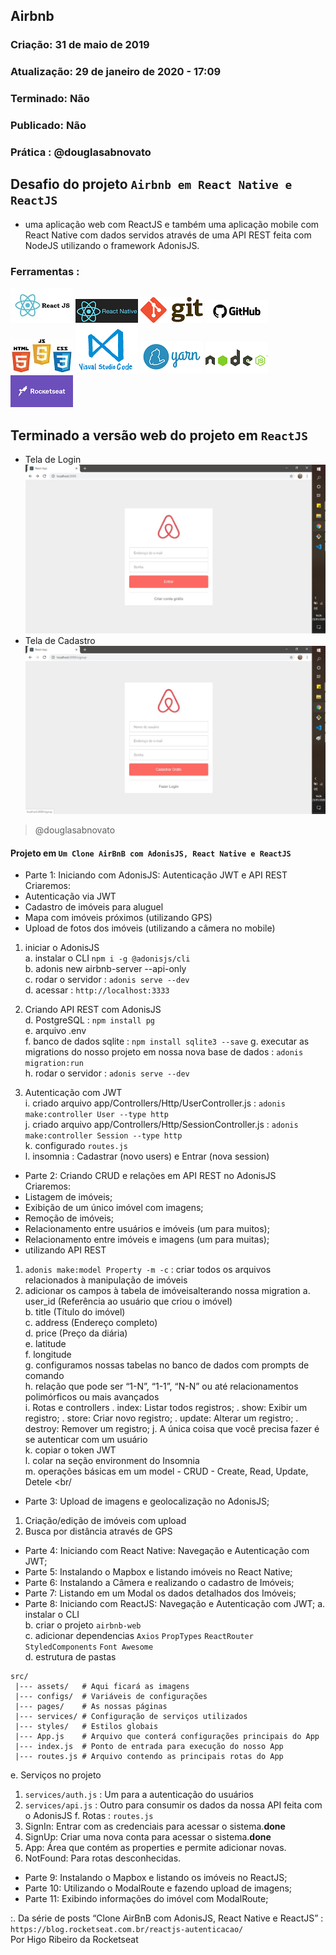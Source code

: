 ## Airbnb

### Criação: 31 de maio de 2019
### Atualização: 29 de janeiro de 2020 - 17:09
### Terminado: Não
### Publicado: Não
### Prática : @douglasabnovato

## Desafio do projeto `Airbnb em React Native e ReactJS`
- uma aplicação web com ReactJS e também uma aplicação mobile com React Native com dados servidos através de uma API REST feita com NodeJS utilizando o framework AdonisJS.</br>

### Ferramentas : 

![ReactJS](/images/logo-reactjs.jpg)
![React Native](/images/logo-react-native.png)
![Git](/images/logo-git.png)
![Github](/images/logo-github.png)
![HTML/CSS/Javascript](/images/logo-html-css-js.jpeg)
![VSCode](/images/logo-VSCode.png)
![Yarn](/images/logo-yarn.png)
![Nodejs](/images/nodejs.png)
![Rocketseat](/images/logo-rocketseat.png)

## Terminado a versão web do projeto em `ReactJS`
- Tela de Login
![AirBnB - Clone](/images/tela-1.jpg)
- Tela de Cadastro
![AirBnB - Clone](/images/tela-2.jpg)
>@douglasabnovato

#### Projeto em `Um Clone AirBnB com AdonisJS, React Native e ReactJS`
- Parte 1: Iniciando com AdonisJS: Autenticação JWT e API REST<br/>
Criaremos:
- Autenticação via JWT
- Cadastro de imóveis para aluguel
- Mapa com imóveis próximos (utilizando GPS)
- Upload de fotos dos imóveis (utilizando a câmera no mobile)

1. iniciar o AdonisJS<br/> 
a. instalar o CLI  `npm i -g @adonisjs/cli`<br/> 
b. adonis new airbnb-server --api-only<br/> 
c. rodar o servidor : `adonis serve --dev`<br/> 
d. acessar : `http://localhost:3333`<br/>

2. Criando API REST com AdonisJS<br/> 
d. PostgreSQL : `npm install pg`<br/> 
e. arquivo .env<br/> 
f. banco de dados sqlite : `npm install sqlite3 --save`
g. executar as migrations do nosso projeto em nossa nova base de dados : `adonis migration:run`<br/> 
h. rodar o servidor : `adonis serve --dev`<br/>

3. Autenticação com JWT<br/> 
i. criado arquivo app/Controllers/Http/UserController.js : `adonis make:controller User --type http`<br/> 
j. criado arquivo app/Controllers/Http/SessionController.js : `adonis make:controller Session --type http`<br/> 
k. configurado `routes.js`<br/>
l. insomnia : Cadastrar (novo users) e Entrar (nova session)<br/>

- Parte 2: Criando CRUD e relações em API REST no AdonisJS<br/>
Criaremos:
- Listagem de imóveis;
- Exibição de um único imóvel com imagens;
- Remoção de imóveis;
- Relacionamento entre usuários e imóveis (um para muitos);
- Relacionamento entre imóveis e imagens (um para muitas);
- utilizando API REST
1. `adonis make:model Property -m -c` : criar todos os arquivos relacionados à manipulação de imóveis
2. adicionar os campos à tabela de imóveisalterando nossa migration
a. user_id (Referência ao usuário que criou o imóvel)<br/>
b. title (Título do imóvel)<br/>
c. address (Endereço completo)<br/>
d. price (Preço da diária)<br/>
e. latitude<br/>
f. longitude<br/>
g. configuramos nossas tabelas no banco de dados com prompts de comando<br/>
h. relação que pode ser “1-N”, “1-1”, “N-N” ou até relacionamentos polimórficos ou mais avançados<br/>
i. Rotas e controllers
. index: Listar todos registros;
. show: Exibir um registro;
. store: Criar novo registro;
. update: Alterar um registro;
. destroy: Remover um registro;
j. A única coisa que você precisa fazer é se autenticar com um usuário<br/>
k. copiar o token JWT <br/>
l. colar na seção environment do Insomnia<br/>
m. operações básicas em um model - CRUD - Create, Read, Update, Detele <br/

- Parte 3: Upload de imagens e geolocalização no AdonisJS;
1. Criação/edição de imóveis com upload
2. Busca por distância através de GPS

- Parte 4: Iniciando com React Native: Navegação e Autenticação com JWT;
- Parte 5: Instalando o Mapbox e listando imóveis no React Native;
- Parte 6: Instalando a Câmera e realizando o cadastro de Imóveis;
- Parte 7: Listando em um Modal os dados detalhados dos Imóveis;
- Parte 8: Iniciando com ReactJS: Navegação e Autenticação com JWT;
a. instalar o CLI<br/> 
b. criar o projeto `airbnb-web`<br/> 
c. adicionar dependencias `Axios` `PropTypes` `ReactRouter` `StyledComponents` `Font Awesome`<br/>
d. estrutura de pastas
````
src/
 |--- assets/   # Aqui ficará as imagens
 |--- configs/  # Variáveis de configurações
 |--- pages/    # As nossas páginas
 |--- services/ # Configuração de serviços utilizados
 |--- styles/   # Estilos globais
 |--- App.js    # Arquivo que conterá configurações principais do App
 |--- index.js  # Ponto de entrada para execução do nosso App
 |--- routes.js # Arquivo contendo as principais rotas do App
 ````
 e. Serviços no projeto
 1. `services/auth.js` : Um para a autenticação do usuários 
 2. `services/api.js` : Outro para consumir os dados da nossa API feita com o AdonisJS
 f. Rotas : `routes.js`
1. SignIn: Entrar com as credenciais para acessar o sistema.**done**
2. SignUp: Criar uma nova conta para acessar o sistema.**done**
3. App: Área que contém as properties e permite adicionar novas.
4. NotFound: Para rotas desconhecidas.
- Parte 9: Instalando o Mapbox e listando os imóveis no ReactJS;
- Parte 10: Utilizando o ModalRoute e fazendo upload de imagens;
- Parte 11: Exibindo informações do imóvel com ModalRoute;

:. Da série de posts “Clone AirBnB com AdonisJS, React Native e ReactJS” : `https://blog.rocketseat.com.br/reactjs-autenticacao/`</br>
Por Higo Ribeiro da Rocketseat